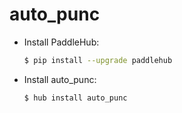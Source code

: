 # auto_punc
* Install PaddleHub: 

    ```bash
    $ pip install --upgrade paddlehub
    ```

* Install auto_punc: 

    ```bash
    $ hub install auto_punc
    ```

